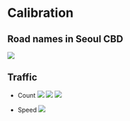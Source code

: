 # Calibration
## Road names in Seoul CBD
![](https://i.imgur.com/CZ35aWy.png)

## Traffic
* Count
![](https://i.imgur.com/bswStew.png)
![](https://i.imgur.com/HsrkkHc.png)
![](https://i.imgur.com/Bm5OLkM.png)


* Speed
![](https://i.imgur.com/Ikgjq98.png)
